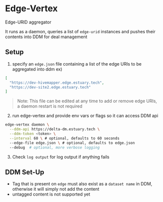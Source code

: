 # Edge-Vertex

Edge-URID aggregator

It runs as a daemon, queries a list of `edge-urid` instances and pushes their contents into DDM for deal management


## Setup

1. specify an `edge.json` file containing a list of the edge URIs to be aggregated into ddm
ex) 
```json
[
  "https://dev-hivemapper.edge.estuary.tech",
  "https://dev-site2.edge.estuary.tech"
]
```

> Note: This file can be edited at any time to add or remove edge URIs, a daemon restart is not required

2. run edge-vertex and provide env vars or flags so it can access DDM api
```bash
edge-vertex daemon \
  --ddm-api https://delta-dm.estuary.tech \
  --ddm-token <token> \
  --interval 60 \ # optional, defaults to 60 seconds
  --edge-file edge.json \ # optional, defaults to edge.json
  --debug  # optional, more verbose logging
```

3. Check `log output` for log output if anything fails

## DDM Set-Up
- Tag that is present on `edge` must also exist as a `dataset name` in DDM, otherwise it will simply not add the content
- untagged content is not supported yet